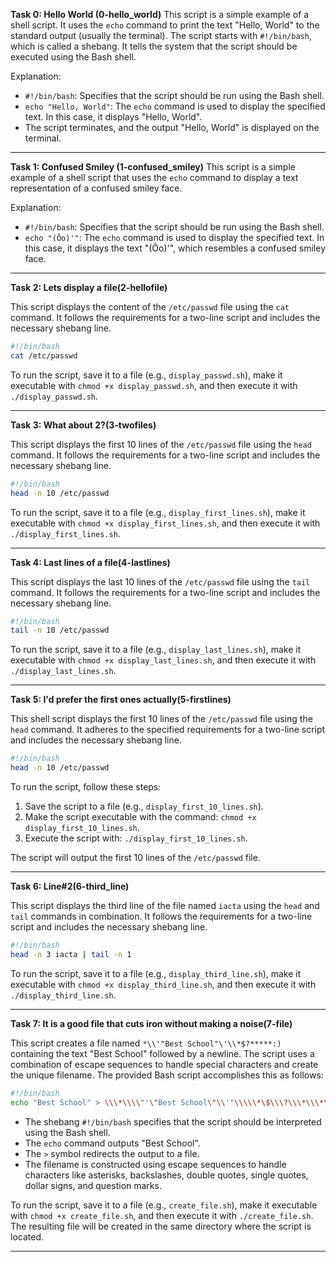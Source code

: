 **Task 0: Hello World (0-hello_world)**
This script is a simple example of a shell script. It uses the `echo` command to print the text "Hello, World" to the standard output (usually the terminal). The script starts with `#!/bin/bash`, which is called a shebang. It tells the system that the script should be executed using the Bash shell.

Explanation:
- `#!/bin/bash`: Specifies that the script should be run using the Bash shell.
- `echo "Hello, World"`: The `echo` command is used to display the specified text. In this case, it displays "Hello, World".
- The script terminates, and the output "Hello, World" is displayed on the terminal.

---

**Task 1: Confused Smiley (1-confused_smiley)**
This script is a simple example of a shell script that uses the `echo` command to display a text representation of a confused smiley face.

Explanation:
- `#!/bin/bash`: Specifies that the script should be run using the Bash shell.
- `echo "(Ôo)'"`: The `echo` command is used to display the specified text. In this case, it displays the text "(Ôo)'", which resembles a confused smiley face.

---

**Task 2: Lets display a file(2-hellofile)**

This script displays the content of the `/etc/passwd` file using the `cat` command. It follows the requirements for a two-line script and includes the necessary shebang line.

```bash
#!/bin/bash
cat /etc/passwd
```

To run the script, save it to a file (e.g., `display_passwd.sh`), make it executable with `chmod +x display_passwd.sh`, and then execute it with `./display_passwd.sh`.

---

**Task 3: What about 2?(3-twofiles)**

This script displays the first 10 lines of the `/etc/passwd` file using the `head` command. It follows the requirements for a two-line script and includes the necessary shebang line.

```bash
#!/bin/bash
head -n 10 /etc/passwd
```

To run the script, save it to a file (e.g., `display_first_lines.sh`), make it executable with `chmod +x display_first_lines.sh`, and then execute it with `./display_first_lines.sh`.

---

**Task 4:  Last lines of a file(4-lastlines)**

This script displays the last 10 lines of the `/etc/passwd` file using the `tail` command. It follows the requirements for a two-line script and includes the necessary shebang line.

```bash
#!/bin/bash
tail -n 10 /etc/passwd
```

To run the script, save it to a file (e.g., `display_last_lines.sh`), make it executable with `chmod +x display_last_lines.sh`, and then execute it with `./display_last_lines.sh`.

---

**Task 5: I'd prefer the first ones actually(5-firstlines)**

This shell script displays the first 10 lines of the `/etc/passwd` file using the `head` command. It adheres to the specified requirements for a two-line script and includes the necessary shebang line.

```bash
#!/bin/bash
head -n 10 /etc/passwd
```

To run the script, follow these steps:
1. Save the script to a file (e.g., `display_first_10_lines.sh`).
2. Make the script executable with the command: `chmod +x display_first_10_lines.sh`.
3. Execute the script with: `./display_first_10_lines.sh`.

The script will output the first 10 lines of the `/etc/passwd` file.

---

**Task 6: Line#2(6-third_line)**

This script displays the third line of the file named `iacta` using the `head` and `tail` commands in combination. It follows the requirements for a two-line script and includes the necessary shebang line.

```bash
#!/bin/bash
head -n 3 iacta | tail -n 1
```

To run the script, save it to a file (e.g., `display_third_line.sh`), make it executable with `chmod +x display_third_line.sh`, and then execute it with `./display_third_line.sh`.

---

**Task 7:  It is a good file that cuts iron without making a noise(7-file)**

This script creates a file named `*\\'"Best School"\'\\*$?*****:)` containing the text "Best School" followed by a newline. The script uses a combination of escape sequences to handle special characters and create the unique filename. The provided Bash script accomplishes this as follows:

```bash
#!/bin/bash
echo "Best School" > \\\*\\\\"'\"Best School\"\\'"\\\\\*\$\\\?\\\*\\\*\\\*\\\*\\\*\:\)
```

- The shebang `#!/bin/bash` specifies that the script should be interpreted using the Bash shell.
- The `echo` command outputs "Best School".
- The `>` symbol redirects the output to a file.
- The filename is constructed using escape sequences to handle characters like asterisks, backslashes, double quotes, single quotes, dollar signs, and question marks.

To run the script, save it to a file (e.g., `create_file.sh`), make it executable with `chmod +x create_file.sh`, and then execute it with `./create_file.sh`. The resulting file will be created in the same directory where the script is located.

---
